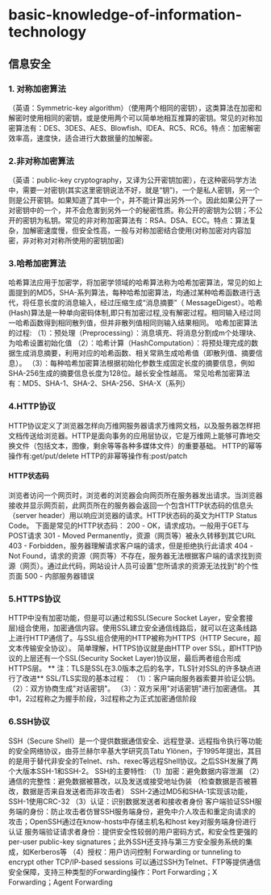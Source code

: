 # basic-knowledge-of-information-technology
## 信息安全
### 1. 对称加密算法
（英语：Symmetric-key algorithm）（使用两个相同的密钥），这类算法在加密和解密时使用相同的密钥，或是使用两个可以简单地相互推算的密钥。常见的对称加密算法有：DES、3DES、AES、Blowfish、IDEA、RC5、RC6。特点：加密解密效率高，速度快，适合进行大数据量的加解密。

### 2.非对称加密算法
（英语：public-key cryptography，又译为公开密钥加密），在这种密码学方法中，需要一对密钥(其实这里密钥说法不好，就是“钥”)，一个是私人密钥，另一个则是公开密钥。如果知道了其中一个，并不能计算出另外一个。因此如果公开了一对密钥中的一个，并不会危害到另外一个的秘密性质。称公开的密钥为公钥；不公开的密钥为私钥。常见的非对称加密算法有：RSA、DSA、ECC。特点：算法复杂，加解密速度慢，但安全性高，一般与对称加密结合使用(对称加密对内容加密，非对称对对称所使用的密钥加密)

### 3.哈希加密算法
哈希算法应用于加密学，将加密学领域的哈希算法称为哈希加密算法，常见的如上面提到的MD5，SHA-系列算法，每种哈希加密算法，均通过某种哈希函数进行迭代，将任意长度的消息输入，经过压缩生成“消息摘要”（ MessageDigest）。哈希(Hash)算法是一种单向密码体制,即只有加密过程,没有解密过程。相同输入经过同一哈希函数得到相同散列值，但并非散列值相同则输入结果相同。
哈希加密算法的过程:
（1）：预处理（Preprocessing）：消息填充、将消息分割成m个处理块、为哈希设置初始化值
（2）：哈希计算（HashComputation）：将预处理完成的数据生成消息摘要，利用对应的哈希函数、相关常熟生成哈希值（即散列值、摘要信息）。
（3）：每种哈希加密算法根据初始化参数生成固定长度的摘要信息，例如SHA-256生成的摘要信息长度为128位。越长安全性越高。
常见哈希加密算法有：MD5、SHA-1、SHA-2、SHA-256、SHA-X（系列）


### 4.HTTP协议
HTTP协议定义了浏览器怎样向万维网服务器请求万维网文档，以及服务器怎样把文档传送给浏览器。HTTP是面向事务的应用层协议，它是万维网上能够可靠地交换文件（包括文本，图像，剩余等等各种多媒体文件）的重要基础。
HTTP的幂等操作有:get/put/delete
HTTP的非幂等操作有:post/patch
#### HTTP状态码
浏览者访问一个网页时，浏览者的浏览器会向网页所在服务器发出请求。当浏览器接收并显示网页前，此网页所在的服务器会返回一个包含HTTP状态码的信息头（server header）用以响应浏览器的请求。HTTP状态码的英文为HTTP Status Code。
下面是常见的HTTP状态码：
200 - OK，请求成功。一般用于GET与POST请求
301 - Moved Permanently，资源（网页等）被永久转移到其它URL
403 - Forbidden，服务器理解请求客户端的请求，但是拒绝执行此请求
404 - Not Found，请求的资源（网页等）不存在，服务器无法根据客户端的请求找到资源（网页）。通过此代码，网站设计人员可设置"您所请求的资源无法找到"的个性页面
500 - 内部服务器错误



### 5.HTTPS协议
HTTP中没有加密功能，但是可以通过和SSL(Secure Socket Layer，安全套接层)组合使用，加密通信内容。使用SSL建立安全通信线路后，就可以在这条线路上进行HTTP通信了。与SSL组合使用的HTTP被称为HTTPS（HTTP Secure，超文本传输安全协议）。
简单理解，HTTPS协议就是由HTTP over SSL，即HTTP协议的上层还有一个SSL(Security Socket Layer)协议层，最后两者组合形成HTTPS层。
** 注：TLS是SSL在3.0版本之后的名字，TLS针对SSL的许多缺点进行了改进**
SSL/TLS实现的基本过程：
（1）：客户端向服务器索要并验证公钥。
（2）：双方协商生成"对话密钥"。
（3）：双方采用"对话密钥"进行加密通信。
其中1，2过程称之为握手阶段，3过程称之为正式加密通信阶段

### 6.SSH协议
SSH（Secure Shell）是一个提供数据通信安全、远程登录、远程指令执行等功能的安全网络协议，由芬兰赫尔辛基大学研究员Tatu Ylönen，于1995年提出，其目的是用于替代非安全的Telnet、rsh、rexec等远程Shell协议。之后SSH发展了两个大版本SSH-1和SSH-2。
SSH的主要特性:
（1）加密：避免数据内容泄漏
（2）通信的完整性：避免数据被篡改，以及发送或接受地址伪装
（检查数据是否被篡改，数据是否来自发送者而非攻击者） SSH-2通过MD5和SHA-1实现该功能，SSH-1使用CRC-32
（3）认证：识别数据发送者和接收者身份 客户端验证SSH服务端的身份：防止攻击者仿冒SSH服务端身份，避免中介人攻击和重定向请求的攻击；OpenSSH通过在know-hosts中存储主机名和host key对服务端身份进行认证 服务端验证请求者身份：提供安全性较弱的用户密码方式，和安全性更强的per-user public-key signatures；此外SSH还支持与第三方安全服务系统的集成，如Kerberos等
（4）授权：用户访问控制
Forwarding or tunneling to encrypt other TCP/IP-based sessions 可以通过SSH为Telnet、FTP等提供通信安全保障，支持三种类型的Forwarding操作：Port Forwarding；X Forwarding；Agent Forwarding


